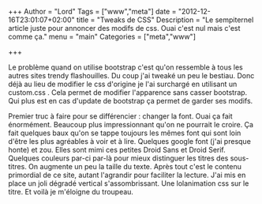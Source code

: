 +++
Author = "Lord"
Tags = ["www","meta"]
date = "2012-12-16T23:01:07+02:00"
title = "Tweaks de CSS"
Description = "Le sempiternel article juste pour annoncer des modifs de css. Ouai c'est nul mais c'est comme ça."
menu = "main"
Categories = ["meta","www"]

+++

Le problème quand on utilise bootstrap c'est qu'on ressemble à tous les autres sites trendy flashouilles. Du coup j'ai tweaké un peu le bestiau. Donc déjà au lieu de modifier le css d'origine je l'ai surchargé en utilisant un custom.css . Cela permet de modifier l'apparence sans casser bootstrap. Qui plus est en cas d'update de bootstrap ça permet de garder ses modifs.

Premier truc à faire pour se différencier : changer la font. Ouai ça fait énormément. Beaucoup plus impressionnant qu'on ne pourrait le croire. Ça fait quelques baux qu'on se tappe toujours les mêmes font qui sont loin d'être les plus agréables à voir et à lire. Quelques google font (j'ai presque honte) et zou. Elles sont mimi ces petites Droid Sans et Droid Serif. Quelques couleurs par-ci par-là pour mieux distinguer les titres des sous-titres. On augmente un peu la taille du texte. Après tout c'est le contenu primordial de ce site, autant l'agrandir pour faciliter la lecture. J'ai mis en place un joli dégradé vertical s'assombrissant. Une lolanimation css sur le titre. Et voilà je m'éloigne du troupeau.

